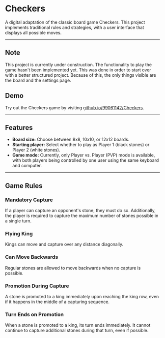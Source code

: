 # Checkers

A digital adaptation of the classic board game Checkers. This project implements traditional rules and strategies, with a user interface that displays all possible moves.

---

## Note

This project is currently under construction. The functionality to play the game hasn't been implemented yet. This was done in order to start over with a better structured project. Because of this, the only things visible are the board and the settings page.


## Demo

Try out the Checkers game by visiting [github.io/99061142/Checkers](https://github.io/99061142/Checkers).

---

## Features

- **Board size:** Choose between 8x8, 10x10, or 12x12 boards.
- **Starting player:** Select whether to play as Player 1 (black stones) or Player 2 (white stones).
- **Game mode:** Currently, only Player vs. Player (PVP) mode is available, with both players being controlled by one user using the same keyboard and computer.

---

## Game Rules

### Mandatory Capture

If a player can capture an opponent's stone, they must do so. Additionally, the player is required to capture the maximum number of stones possible in a single turn.

### Flying King

Kings can move and capture over any distance diagonally.

### Can Move Backwards

Regular stones are allowed to move backwards when no capture is possible.

### Promotion During Capture

A stone is promoted to a king immediately upon reaching the king row, even if it happens in the middle of a capturing sequence.

### Turn Ends on Promotion

When a stone is promoted to a king, its turn ends immediately. It cannot continue to capture additional stones during that turn, even if possible.
